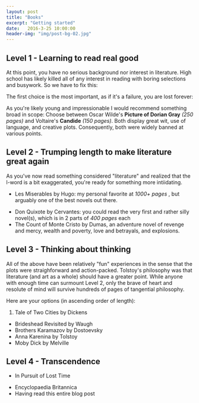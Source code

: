 ```yaml
---
layout: post
title: "Books"
excerpt: "Getting started"
date:   2016-3-25 10:00:00
header-img: "img/post-bg-02.jpg"
---
```


## Level 1 - Learning to read real good 

At this point, you have no serious background nor interest in literature.  High school has likely killed all of any interest in reading with boring selections and busywork.
So we have to fix this:

The first choice is the most important, as if it's a failure, you are lost forever:

As you're likely young and impressionable I would recommend something broad in scope:
Choose between Oscar Wilde's **Picture of Dorian Gray** *(250 pages)* and Voltaire's **Candide** *(150 pages)*.  Both display great wit, use of language, and creative plots.  Consequently, both were widely banned at various points.  

## Level 2 - Trumping length to make literature great again

As you've now read something considered "literature" and realized that the l-word is a bit exaggerated, you're ready for something more intiidating.

* Les Miserables by Hugo: my personal favorite at *1000+ pages* , but arguably one of the best novels out there.
+ Don Quixote by Cervantes: you could read the very first and rather silly novel(s), which is in 2 parts of *400 pages* each
+ The Count of Monte Cristo by Dumas, an adventure novel of revenge and mercy, wealth and poverty, love and betrayals, and explosions.  

## Level 3 - Thinking about thinking

All of the above have been relatively "fun" experiences in the sense that the plots were straighforward and action-packed.  Tolstoy's philosophy was that literature (and art as a whole) should have a greater point. While anyone with enough time can surmount Level 2, only the brave of heart and resolute of mind will survive hundreds of pages of tangential philosophy.

Here are your options (in ascending order of length):

1. Tale of Two Cities by Dickens
* Brideshead Revisited by Waugh
* Brothers Karamazov by Dostoevsky
* Anna Karenina by Tolstoy
* Moby Dick by Melville 

## Level 4 - Transcendence 

* In Pursuit of Lost Time
+ Encyclopaedia Britannica
+ Having read this entire blog post
